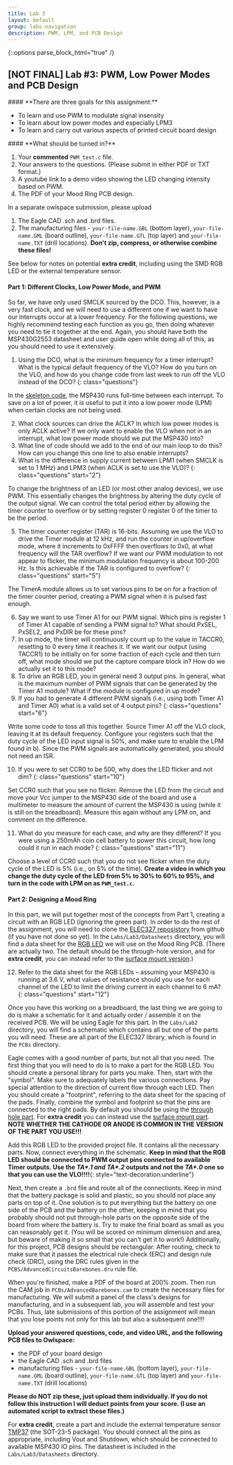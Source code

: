 ```yaml
---
title: Lab 3
layout: default
group: labs-navigation
description: PWM, LPM, and PCB Design
---
```



{::options parse_block_html="true" /}


## [NOT FINAL] Lab #3: PWM, Low Power Modes and PCB Design

<div class="alert alert-info" role="alert">
#### **There are three goals for this assignment:**

  - To learn and use PWM to modulate signal insensity
  - To learn about low power modes and especially LPM3
  - To learn and carry out various aspects of printed circuit board design
  
</div>

<div class="alert alert-danger" role="alert">
#### **What should be turned in?**

  1. Your **commented** `PWM_test.c` file. 
  2. Your answers to the questions. (Please submit in either PDF or TXT format.)
  3. A youtube link to a demo video showing the LED changing intensity based on PWM.
  4. The PDF of your Mood Ring PCB design.

  In a separate owlspace submission, please upload

  1. The Eagle CAD .sch and .brd files.
  2. The manufacturing files - `your-file-name.GBL` (bottom layer), `your-file-name.GML` (board
  outline), `your-file-name.GTL` (top layer) and `your-file-name.TXT` (drill locations).
  **Don't zip, compress, or otherwise combine these files!**

  See below for notes on potential **extra credit**, including using the SMD RGB LED or the
  external temperature sensor.
</div>

#### Part 1: Different Clocks, Low Power Mode, and PWM

So far, we have only used SMCLK sourced by the DCO. This, however, is a very fast clock, and we
will need to use a different one if we want to have our interrupts occur at a lower frequency.
For the following questions, we highly recommend testing each function as you go, then doing
whatever you need to tie it together at the end. Again, you should have both the MSP430G2553
datasheet and user guide open while doing all of this, as you should need to use it
extensively.

  1. Using the DCO, what is the minimum frequency for a timer interrupt? What is the typical
  default frequency of the VLO? How do you turn on the VLO, and how do you change code from last
  week to run off the VLO instead of the DCO?
  {: class="questions"}

In the [skeleton
code](https://raw.githubusercontent.com/ckemere/ELEC327/master/Labs/Lab3/lab3_skeleton.c), the
MSP430 runs full-time between each interrupt. To save on a lot of power, it is useful to put it
into a low power mode (LPM) when certain clocks are not being used.

  2. What clock sources can drive the ACLK? In which low power modes is only ACLK active? If
  we only want to enable the VLO when not in an interrupt, what low power mode should we put the
  MSP430 into?
  4. What line of code should we add to the end of our main loop to do this? How can you change
  this one line to also enable interrupts?
  4. What is the difference in supply current between LPM1 (when SMCLK is set to 1 MHz) and LPM3
  (when ACLK is set to use the VLO)?
  {: class="questions" start="2"}

To change the brightness of an LED (or most other analog devices), we use PWM. This essentially
changes the brightness by altering the duty cycle of the output signal. We can control the
total period either by allowing the timer counter to overflow or by setting register 0 register
0 of the timer to be the period.

  5. The timer counter register (TAR) is 16-bits. Assuming we use the VLO to drive the Timer
  module at 12 kHz, and run the counter in up/overflow mode, where it increments to 0xFFFF then
  overflows to 0x0, at what frequency will the TAR overflow? If we want our PWM modulation to not
  appear to flicker, the minimum modulation frequency is about 100-200 Hz. Is this achievable if
  the TAR is configured to overflow?
  {: class="questions" start="5"}

The TimerA module allows us to set various pins to be on for a fraction of the timer counter
period, creating a PWM signal when it is pulsed fast enough.

  6. Say we want to use Timer A1 for our PWM signal. Which pins is register 1 of Timer A1
  capable of sending a PWM signal to? What should PxSEL, PxSEL2, and PxDIR be for these
  pins?
  7. In up mode, the timer will continuously count up to the value in TACCR0, resetting to 0
  every time it reaches it. If we want our output (using TACCR1) to be initially on for some
  fraction of each cycle and then turn off, what mode should we put the capture compare block in?
  How do we actually set it to this mode?
  8. To drive an RGB LED, you in general need 3 output pins. In general, what is the maximum
  number of PWM signals that can be generated by the Timer A1 module? What if the module
  is configured in up mode?
  9. If you had to generate 4 different PWM signals (i.e., using both Timer A1 and Timer A0)
  what is a valid set of 4 output pins?
  {: class="questions" start="6"}

Write some code to toss all this together. Source Timer A1 off the VLO clock, leaving it at its
default frequency. Configure your registers such that the duty cycle of the LED input signal
is 50%, and make sure to enable the LPM found in b). Since the PWM signals are automatically
generated, you should not need an ISR.

  10. If you were to set CCR0 to be 500, why does the LED flicker and not dim?
  {: class="questions" start="10"}

Set CCR0 such that you see no flicker. Remove the LED from the circuit and move your Vcc jumper
to the MSP430 side of the board and use a multimeter to measure the amount of current the
MSP430 is using (while it is still on the breadboard). Measure this again without any LPM on,
and comment on the difference.

  11. What do you measure for each case, and why are they different? If you were using a 250mAh
  coin cell battery to power this circuit, how long could it run in each mode?
  {: class="questions" start="11"}

Choose a level of CCR0 such that you do not see flicker when the duty cycle of the LED is 5%
(i.e., on 5% of the time). **Create a video in which you change the duty cycle of the LED from 5%
to 30% to 60% to 95%, and turn in the code with LPM on as `PWM_test.c`.**

#### Part 2: Designing a Mood Ring

In this part, we will put together most of the concepts from Part 1, creating a circuit with an
RGB LED (ignoring the green part). In order to do the rest of the assignment, you will need to
clone the [ELEC327 reposistory](https://github.com/ckemere/ELEC327) from github (if you have
not done so yet). In the `Labs/Lab3/Datasheets` directory, you will find a data sheet for the
[RGB LED](http://www.digikey.com/product-detail/en/WP154A4SUREQBFZGC/754-1615-ND/3084119) we
will use on the Mood Ring PCB. (There are actually two. The default should be the through-hole
version, and for **extra credit**, you can instead refer to the [surface mount
version](http://www.digikey.com/product-detail/en/5988610307F/350-2087-1-ND/1291391).)

  12. Refer to the data sheet for the RGB LEDs – assuming your MSP430 is running at 3.6 V, what
  values of resistance should you use for each channel of the LED to limit the driving current in
  each channel to 6 mA?
  {: class="questions" start="12"}

Once you have this working on a breadboard, the last thing we are going to do is make a
schematic for it and actually order / assemble it on the received PCB. We will be using Eagle for
this part. In the `Labs/Lab2` directory, you will find a schematic which contains all but one
of the parts you will need. These are all part of the ELEC327 library, which is found in the
`PCBs` directory.

Eagle comes with a good number of parts, but not all that you need. The first thing that you
will need to do is to make a part for the RGB LED. You should create a personal library for
parts you make. Then, start with the "symbol". Make sure to adequately labels the various
connections. Pay special attention to the direction of current flow through each LED. Then you
should create a "footprint", referring to the data sheet for the spacing of the pads. Finally,
combine the symbol and footprint so that the pins are connected to the right pads. By default
you should be using the [through hole
part](http://www.digikey.com/product-detail/en/WP154A4SUREQBFZGC/754-1615-ND/3084119). For
**extra credit** you can instead use the [surface mount
part](http://www.digikey.com/product-detail/en/5988610307F/350-2087-1-ND/1291391). **NOTE
WHETHER THE CATHODE OR ANODE IS COMMON IN THE VERSION OF THE PART YOU USE!!!**

Add this RGB LED to the provided project file. It contains all the necessary parts. Now, 
connect everything in the schematic. **Keep in mind that the RGB LED should be connected to PWM
output pins connected to available Timer outputs. Use the *TA\*.1 and TA\*.2* outputs and not the
*TA\*.0* one so that you can use the VLO!!!!**{: style="text-decoration:underline"} 

Next, then create a `.brd` file and route all of the connectionts. Keep in mind that the
battery package is solid and plastic, so you should not place any parts on top of it. One
solution is to put everything but the battery on one side of the PCB and the battery on the
other, keeping in mind that you probably should not put through-hole parts on the opposite side
of the board from where the battery is. Try to make the final board as small as you can
reasonably get it. (You will be scored on minimum dimension and area, but beware of making it
so small that you can't get it to work!) Additionally, for this project, PCB designs should be
rectangular. After routing, check to make sure that it passes the electrical rule check (ERC)
and design rule check (DRC), using the DRC rules given in the
`PCBS/AdvancedCircuitsBarebones.dru` rule file. 

When you're finished, make a PDF of the board at 200% zoom. Then run the CAM job in
`PCBs/AdvancedBarebones.cam` to create the necessary files for manufacturing. We will submit a
panel of the class's designs for manufacturing, and in a subsequent lab, you will assemble and
test your PCBs. Thus, late submissions of this portion of the assignment will mean that you
lose points not only for this lab but also a subsequent one!!!!

**Upload your answered questions, code, and video URL, and the following PCB files to Owlspace:**

  + the PDF of your board design
  + the Eagle CAD .sch and .brd files
  + manufacturing files - `your-file-name.GBL` (bottom layer), `your-file-name.GML` (board
  outline), `your-file-name.GTL` (top layer) and `your-file-name.TXT` (drill locations)

**Please do NOT zip these, just upload them individually. If you do not follow this instruction
I will deduct points from your score. (I use an automated script to extract these files.)**

For **extra credit**, create a part and include the external temperature sensor
[TMP37](http://www.digikey.com/product-detail/en/TMP37GRTZ-REEL7/TMP37GRTZ-REEL7CT-ND/2467820)
(the SOT-23-5 package).  You should connect all the pins as appropriate, including Vout and
Shutdown, which should be connected to available MSP430 IO pins. The datasheet is included in
the `Labs/Lab3/Datasheets` directory.

